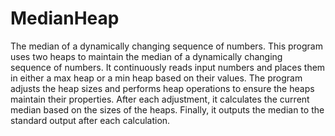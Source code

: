 # MedianHeap
 The median of a dynamically changing sequence of numbers.
 This program uses two heaps to maintain the median of a dynamically changing sequence of numbers. It continuously reads input numbers and places them in either a max heap or a min heap based on their values. The program adjusts the heap sizes and performs heap operations to ensure the heaps maintain their properties. After each adjustment, it calculates the current median based on the sizes of the heaps. Finally, it outputs the median to the standard output after each calculation.
